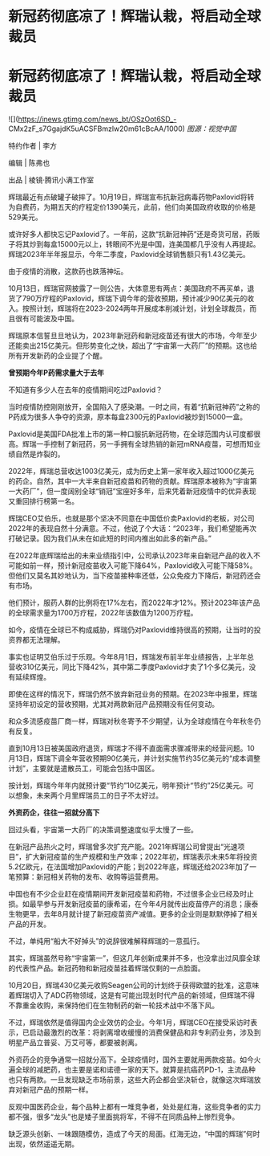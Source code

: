 # 新冠药彻底凉了！辉瑞认栽，将启动全球裁员

# 新冠药彻底凉了！辉瑞认栽，将启动全球裁员

![](https://inews.gtimg.com/news_bt/OSzOot6SD_-
CMx2zF_s7GgajdK5uACSFBmzlw20m61cBcAA/1000) _图源：视觉中国_

特约作者 | 李方

编辑 | 陈弗也

出品 | 棱镜·腾讯小满工作室

辉瑞最近有点破罐子破摔了。10月19日，辉瑞宣布抗新冠病毒药物Paxlovid将转为自费药，为期五天的疗程定价1390美元，此前，他们向美国政府收取的价格是529美元。

或许好多人都快忘记Paxlovid了。一年前，这款“抗新冠神药”还是奇货可居，药贩子将其炒到每盒15000元以上，转眼间不光是中国，连美国都几乎没有人再提起。辉瑞2023年半年报显示，今年二季度，Paxlovid全球销售额只有1.43亿美元。

由于疫情的消散，这款药也跌落神坛。

10月13日，辉瑞官网披露了一则公告，大体意思有两点：美国政府不再买单，退货了790万疗程的Paxlovid，辉瑞下调今年的营收预期，预计减少90亿美元的收入。按照计划，辉瑞将在2023-2024两年开展成本削减计划，计划全球裁员，而且很有可能波及中国。

辉瑞原本信誓旦旦地认为，2023年新冠药和新冠疫苗还有很大的市场，今年至少还能卖出215亿美元。但形势变化之快，超出了“宇宙第一大药厂”的预期。这也给所有开发新药的企业提了个醒。

**曾预期今年P药需求量大于去年**

不知道有多少人在去年的疫情期间吃过Paxlovid？

当时疫情防控刚刚放开，全国陷入了感染潮。一时之间，有着“抗新冠神药”之称的P药成为很多人争夺的资源，原本每盒2300元的Paxlovid被炒到15000一盒。

Paxlovid是美国FDA批准上市的第一种口服抗新冠药物，在全球范围内认可度都很高。辉瑞一手控制了新冠药，另一手拥有全球热销的新冠mRNA疫苗，可想而知业绩自然是炸裂的。

2022年，辉瑞总营收达1003亿美元，成为历史上第一家年收入超过1000亿美元的药企。自然，其中一大半来自新冠疫苗和药物的贡献。辉瑞原本被称为“宇宙第一大药厂”，但一度阔别全球“销冠”宝座好多年，后来凭着新冠疫情中的优异表现又重回排行榜第一名。

辉瑞CEO艾伯乐，也就是那个坚决不同意在中国低价卖Paxlovid的老板，对公司2022年的表现自然十分满意。不过，他说了个大话：“2023年，我们希望能再次打破记录。因为我们从未在如此短的时间内推出如此多的新产品。”

在2022年底辉瑞给出的未来业绩指引中，公司承认2023年来自新冠产品的收入不可能如前一样，预计新冠疫苗收入可能下降64%，Paxlovid收入可能下降58%。但他们又莫名其妙地认为，当下疫苗接种率还低，公众免疫力下降后，新冠药还会有市场。

他们预计，服药人群的比例将在17%左右，而2022年才12%。预计2023年该产品的全球需求量为1700万疗程，2022年该数值为1200万疗程。

如今，疫情在全球已不构成威胁，辉瑞仍对Paxlovid维持很高的预期，让当时的投资界都无法理解。

事实也证明艾伯乐过于乐观。今年8月1日，辉瑞发布前半年业绩报告，上半年总营收310亿美元，同比下降42%，其中第二季度Paxlovid才卖了1个多亿美元，没有延续辉煌。

即使在这样的情况下，辉瑞仍然不放弃新冠业务的预期。在2023年中报里，辉瑞坚持年初设定的营收预期，尤其对两款新冠产品预期没有任何变动。

和众多流感疫苗厂商一样，辉瑞对秋冬寄予不少期望，认为全球疫情在今年秋冬仍有反复。

直到10月13日被美国政府退货，辉瑞才不得不直面需求骤减带来的经营问题。10月13日，辉瑞下调全年营收预期90亿美元，并计划实施节约35亿美元的“成本调整计划”，主要就是遣散员工，可能会包括中国区。

按计划，辉瑞今年年内就预计要“节约”10亿美元，明年预计“节约”25亿美元。可以想象，未来两个月里辉瑞员工的日子不太好过。

**外资药企，往往一招就分高下**

回过头看，宇宙第一大药厂的决策调整速度似乎太慢了一些。

在新冠产品热火之时，辉瑞曾多次扩充产能。2021年辉瑞公司曾提出“光速项目”，扩大新冠疫苗的生产规模和生产效率；2022年初，辉瑞表示未来5年将投资5.2亿欧元，在法国增加Paxlovid的产能；到2022年底，辉瑞还给2023年加了一笔预算：新冠相关药物的发布、收购等运营费用。

中国也有不少企业赶在疫情期间开发新冠疫苗和药物，不过很多企业已经及时止损。如最早参与开发新冠疫苗的康希诺，在今年4月就传出疫苗停产的消息；康泰生物更早，去年8月就计提了新冠疫苗资产减值。更多的企业则是默默停掉了相关产品的开发。

不过，单纯用“船大不好掉头”的说辞很难解释辉瑞的一意孤行。

其实，辉瑞虽然号称“宇宙第一”，但这几年创新成果并不多，也没拿出过风靡全球的代表性产品。新冠药物和新冠疫苗挂着辉瑞仅剩的一点脸面。

10月20日，辉瑞430亿美元收购Seagen公司的计划终于获得欧盟的批准，这意味着辉瑞切入了ADC药物领域，这是有可能出现划时代产品的新领域，但辉瑞不得不靠重金收购，来保持他们在生物制药的新一轮技术战中不落下风。

不过，辉瑞依然是值得国内企业效仿的企业。今年1月，辉瑞CEO在接受采访时表示，已启动最激烈的改革：将剥离增收缓慢的消费保健品和非专利药业务，涉及到明星产品立普妥、万艾可等，都要被剥离。

外资药企的竞争通常一招就分高下。全球疫情时，国外主要就用两款疫苗。如今火遍全球的减肥药，也主要是诺和诺德一家的天下。就算是抗癌药PD-1，主流品种也只有两款。一旦发现缺乏市场前景，这些大药企都会坚决斩仓，就像这次辉瑞放弃对新冠产品的预期一样。

反观中国医药企业，每个品种上都有一堆竞争者，处处是红海，这些竞争者的实力都不强，很多“龙头”也是矮子里面挑将军，不得不在同质品种上惨烈竞争。

缺乏源头创新、一味跟随模仿，造成了今天的局面。红海无边，“中国的辉瑞”何时出现，依然遥遥无期。

